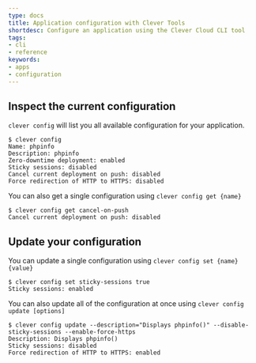 ```yaml
---
type: docs
title: Application configuration with Clever Tools
shortdesc: Configure an application using the Clever Cloud CLI tool
tags:
- cli
- reference
keywords:
- apps
- configuration
---
```


## Inspect the current configuration

`clever config` will list you all available configuration for your application.

```
$ clever config
Name: phpinfo
Description: phpinfo
Zero-downtime deployment: enabled
Sticky sessions: disabled
Cancel current deployment on push: disabled
Force redirection of HTTP to HTTPS: disabled
```

You can also get a single configuration using `clever config get {name}`

```
$ clever config get cancel-on-push
Cancel current deployment on push: disabled
```

## Update your configuration

You can update a single configuration using `clever config set {name} {value}`

```
$ clever config set sticky-sessions true
Sticky sessions: enabled
```

You can also update all of the configuration at once using `clever config update [options]`

```
$ clever config update --description="Displays phpinfo()" --disable-sticky-sessions --enable-force-https
Description: Displays phpinfo()
Sticky sessions: disabled
Force redirection of HTTP to HTTPS: enabled
```
